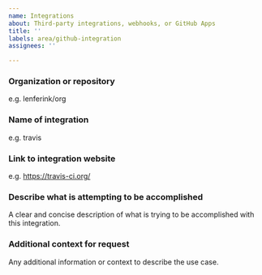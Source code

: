 ```yaml
---
name: Integrations
about: Third-party integrations, webhooks, or GitHub Apps
title: ''
labels: area/github-integration
assignees: ''

---
```


### Organization or repository
e.g. lenferink/org

### Name of integration
e.g. travis

### Link to integration website
e.g. https://travis-ci.org/

### Describe what is attempting to be accomplished
A clear and concise description of what is trying to be accomplished with this integration.

### Additional context for request
Any additional information or context to describe the use case.
